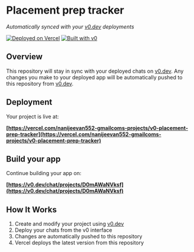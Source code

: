 # Placement prep tracker

*Automatically synced with your [v0.dev](https://v0.dev) deployments*

[![Deployed on Vercel](https://img.shields.io/badge/Deployed%20on-Vercel-black?style=for-the-badge&logo=vercel)](https://vercel.com/nanijeevan552-gmailcoms-projects/v0-placement-prep-tracker)
[![Built with v0](https://img.shields.io/badge/Built%20with-v0.dev-black?style=for-the-badge)](https://v0.dev/chat/projects/D0mAWaNVksf)

## Overview

This repository will stay in sync with your deployed chats on [v0.dev](https://v0.dev).
Any changes you make to your deployed app will be automatically pushed to this repository from [v0.dev](https://v0.dev).

## Deployment

Your project is live at:

**[https://vercel.com/nanijeevan552-gmailcoms-projects/v0-placement-prep-tracker](https://vercel.com/nanijeevan552-gmailcoms-projects/v0-placement-prep-tracker)**

## Build your app

Continue building your app on:

**[https://v0.dev/chat/projects/D0mAWaNVksf](https://v0.dev/chat/projects/D0mAWaNVksf)**

## How It Works

1. Create and modify your project using [v0.dev](https://v0.dev)
2. Deploy your chats from the v0 interface
3. Changes are automatically pushed to this repository
4. Vercel deploys the latest version from this repository